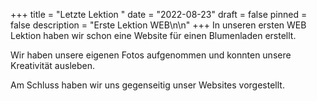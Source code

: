 +++
title = "Letzte Lektion "
date = "2022-08-23"
draft = false
pinned = false
description = "Erste Lektion WEB\n\n"
+++
In unseren ersten WEB Lektion haben wir schon eine Website für einen Blumenladen erstellt. 

Wir haben unsere eigenen Fotos aufgenommen und konnten unsere Kreativität ausleben.

Am Schluss haben wir uns gegenseitig unser Websites vorgestellt.